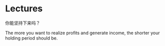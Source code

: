 # Lectures

你能坚持下来吗？

The more you want to realize profits and generate income, the shorter your holding period should be.
